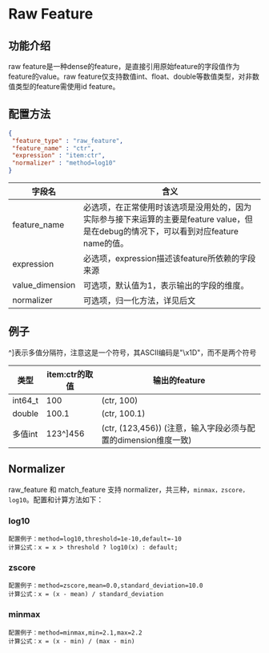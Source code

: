 # Raw Feature

## 功能介绍

raw feature是一种dense的feature，是直接引用原始feature的字段值作为feature的value。raw feature仅支持数值int、float、double等数值类型，对非数值类型的feature需使用id feature。

## 配置方法

```json
{
 "feature_type" : "raw_feature",
 "feature_name" : "ctr",
 "expression" : "item:ctr",
 "normalizer" : "method=log10"
}
```

| 字段名             | 含义                                                                                 |
| --------------- | ---------------------------------------------------------------------------------- |
| feature_name    | 必选项，在正常使用时该选项是没用处的，因为实际参与接下来运算的主要是feature value，但是在debug的情况下，可以看到对应feature name的值。 |
| expression      | 必选项，expression描述该feature所依赖的字段来源                                                   |
| value_dimension | 可选项，默认值为1，表示输出的字段的维度。                                                              |
| normalizer      | 可选项，归一化方法，详见后文                                                                     |

## 例子

^\]表示多值分隔符，注意这是一个符号，其ASCII编码是"\\x1D"，而不是两个符号

| 类型      | item:ctr的取值 | 输出的feature                                     |
| ------- | ----------- | ---------------------------------------------- |
| int64_t | 100         | (ctr, 100)                                     |
| double  | 100.1       | (ctr, 100.1)                                   |
| 多值int   | 123^\]456   | (ctr, (123,456))  (注意，输入字段必须与配置的dimension维度一致) |

## Normalizer

raw_feature 和 match_feature 支持 normalizer，共三种，`minmax，zscore，log10`。配置和计算方法如下：

### log10

```
配置例子：method=log10,threshold=1e-10,default=-10
计算公式：x = x > threshold ? log10(x) : default;
```

### zscore

```
配置例子：method=zscore,mean=0.0,standard_deviation=10.0
计算公式：x = (x - mean) / standard_deviation
```

### minmax

```
配置例子：method=minmax,min=2.1,max=2.2
计算公式：x = (x - min) / (max - min)
```
